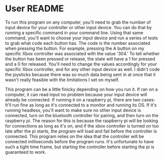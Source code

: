 # User README

To run this program on any computer, you'll need to grab the number of input device for your controller or other input device. You can do that by running a specific command in your command line.
Using that same command, you'll want to choose your input device and run a series of tests to grab what code each button has. The code is the number associated when pressing the button.
For example, pressing the A button on my specific Xbox controller was associated with the value '304.' To tell whether the button has been pressed or release, the state will have a 1 for pressed and a 0 for released.
You'll need to change the values accordingly for your specific Xbox controller, and for any other input device as well. 
I didn't code the joysticks because there was so much data being sent in at once that it wasn't really feasible with the limitations I set on myself.

This program can be a little finicky depending on how you run it. If ran on a computer, it can read input no problem because your input device will already be connected. If running it on a raspberry pi, there are two cases: It'll run fine as long as it's connected to a monitor and running its OS. If it's running headless, you'll want to make sure no other input device is connected, turn on the bluetooth controller for pairing, and then turn on the raspberry pi. The reason for this is because the raspberry pi will be looking for connections as long as it's on, and if the xbox controller is turned on too late after the pi starts, the program will load and fail before the controller is connected. This program relies on the idea that the controller will be connected milliseconds before the program runs. It's unfortunate to have such a tight time frame, but starting the controller before starting the pi is guaranteed to work.
